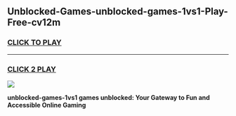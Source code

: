 
## Unblocked-Games-unblocked-games-1vs1-Play-Free-cv12m
<h3>
<a href="https://premium76.site?title=unblocked-games-1vs1&ref=09A">CLICK TO PLAY</a></h3>
<hr>

<h3>
<a href="https://premium76.site?title=unblocked-games-1vs1&ref=09A">CLICK 2 PLAY</a>
  
</h3>

<a href="https://premium76.site?title=unblocked-games-1vs1&ref=09A"><img src="https://clearcache.store/games.png"></a>


**unblocked-games-1vs1 games unblocked: Your Gateway to Fun and Accessible Online Gaming**
